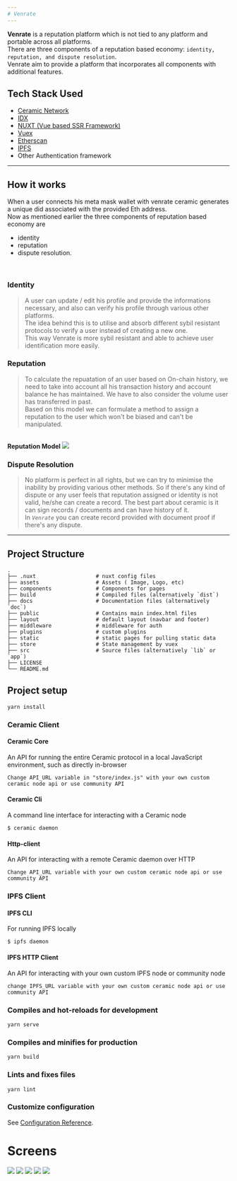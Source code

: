```yaml
---
# Venrate
---
```

<strong>Venrate</strong> is a reputation platform which is not tied to any platform and portable across all platforms.
<br/>
There are three components of a reputation based economy: `identity, reputation, and dispute resolution`.
<br/>
Venrate aim to provide a platform that incorporates all components with additional features.

## Tech Stack Used
 - [Ceramic Network](https://ceramic.network)
 - [IDX](https://idx.xyz/)
 - [NUXT (Vue based SSR Framework)](https://nuxtjs.org/)
 - [Vuex](https://vuex.vuejs.org/)
 - [Etherscan](https://etherscan.io/)
 - [IPFS](https://ipfs.io/)
 - Other Authentication framework
---

## How it works
When a user connects his meta mask wallet with venrate ceramic generates a unique did associated with the provided Eth address.<br/>
Now as mentioned earlier the three components of reputation based economy are
-  identity
-  reputation 
-  dispute resolution.
<br/>

### Identity
>A user can update / edit his profile and provide the informations necessary, and also can verify his profile through various other platforms.<br/>
>The idea behind this is to utilise and  absorb different sybil resistant protocols to verify a user instead of creating a new one. <br/>
>This way Venrate is more sybil resistant and able to achieve user identification more easily.

### Reputation
>To calculate the repuatation of an user based on On-chain history, we need to take into account all his transaction history and account balance he has maintained.
>We have to also consider the volume user has transferred in past.<br/>
>Based on this model we can formulate a method to assign a reputation to the user which won't be biased and can't be manipulated. 
<br/>
<strong>Reputation Model</strong>
<img src="./f2.png"></img>

### Dispute Resolution
>No platform is perfect in all rights, but we can try to minimise the inability by providing various other methods.
>So if there's any kind of dispute or any user feels that reputation assigned or identity is not valid, he/she can create a record.
>The best part about ceramic is it can sign records / documents and can have history of it. <br/>
>In *`Venrate`* you can create record provided with document proof if there's any dispute.
---

## Project Structure
    .
    ├── .nuxt                   # nuxt config files
    ├── assets                  # Assets ( Image, Logo, etc) 
    ├── components              # Components for pages 
    ├── build                   # Compiled files (alternatively `dist`)
    ├── docs                    # Documentation files (alternatively `doc`)
    ├── public                  # Contains main index.html files
    ├── layout                  # default layout (navbar and footer)
    ├── middleware              # middleware for auth
    ├── plugins                 # custom plugins
    ├── static                  # static pages for pulling static data
    ├── store                   # State management by vuex
    ├── src                     # Source files (alternatively `lib` or `app`)             
    ├── LICENSE
    └── README.md

## Project setup
```
yarn install
```
### Ceramic Client
<!-- tabs:start -->

#### **Ceramic Core**
An API for running the entire Ceramic protocol in a local JavaScript environment, such as directly in-browser
```
Change API_URL variable in "store/index.js" with your own custom ceramic node api or use community API

```

#### **Ceramic Cli**
A command line interface for interacting with a Ceramic node

```
$ ceramic daemon
```
#### **Http-client**
An API for interacting with a remote Ceramic daemon over HTTP
```
Change API_URL variable with your own custom ceramic node api or use community API
```

<!-- tabs:end -->
### IPFS Client
<!-- tabs:start -->

#### **IPFS CLI**
For running IPFS locally
```
$ ipfs daemon
```

#### **IPFS HTTP Client**
An API for interacting with your own custom IPFS node or community node
```
change IPFS_URL variable with your own custom ceramic node api or use community API
```

<!-- tabs:end -->

### Compiles and hot-reloads for development
```
yarn serve
```

### Compiles and minifies for production
```
yarn build
```

### Lints and fixes files
```
yarn lint
```

### Customize configuration
See [Configuration Reference](https://cli.vuejs.org/config/).

# Screens

![](https://github.com/auralshin/venrate/blob/5a0849733c167f429df572eb0d1dea180426dbf1/docs/index.PNG)
![](https://github.com/auralshin/venrate/blob/5a0849733c167f429df572eb0d1dea180426dbf1/docs/dash.gif) 
![](https://github.com/auralshin/venrate/blob/5a0849733c167f429df572eb0d1dea180426dbf1/docs/profile.PNG)
![](https://github.com/auralshin/venrate/blob/5a0849733c167f429df572eb0d1dea180426dbf1/docs/edit.PNG) 
![](https://github.com/auralshin/venrate/blob/5a0849733c167f429df572eb0d1dea180426dbf1/docs/dispute.PNG) 
